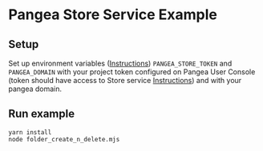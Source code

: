 # Pangea Store Service Example

## Setup

Set up environment variables ([Instructions](https://pangea.cloud/docs/getting-started/integrate/#set-environment-variables)) `PANGEA_STORE_TOKEN` and `PANGEA_DOMAIN` with your project token configured on Pangea User Console (token should have access to Store service [Instructions](https://pangea.cloud/docs/getting-started/configure-services/#configure-a-pangea-service)) and with your pangea domain.

## Run example

```
yarn install
node folder_create_n_delete.mjs
```
